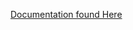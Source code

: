 [Documentation found Here](https://birdcatchergamesorg.github.io/OpponentSearch/opponentsearch-project.html)